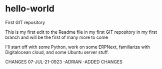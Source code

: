 # hello-world
First GIT repository

This is my first edit to the Readme file in my first GIT repository in my first branch and will be the first of many more to come

I'll start off with some Python, work on some ERPNext, familiarize with Digitalocean cloud, and some Ubuntu server stuff.

CHANGES
07-JUL-21-0923  -ADRIAN -ADDED CHANGES
